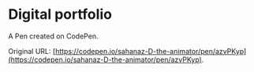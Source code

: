 # Digital portfolio 

A Pen created on CodePen.

Original URL: [https://codepen.io/sahanaz-D-the-animator/pen/azvPKyp](https://codepen.io/sahanaz-D-the-animator/pen/azvPKyp).

